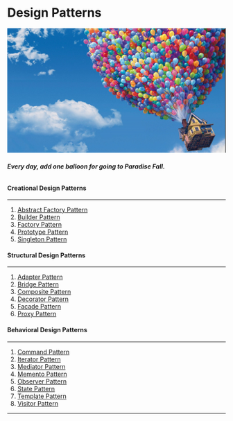 # Design Patterns
![img_1.png](img_1.png)

 ###### _**Every day, add one balloon for going to Paradise Fall.**_

#### Creational Design Patterns
***
1) [Abstract Factory Pattern](https://github.com/MedetHasanUgurlu/Design-Patterns/tree/master/src/main/java/org/medron/abstractfactorypattern)
2) [Builder Pattern](https://github.com/MedetHasanUgurlu/Design-Patterns/tree/master/src/main/java/org/medron/builderpattern)
3) [Factory Pattern](https://github.com/MedetHasanUgurlu/Design-Patterns/tree/master/src/main/java/org/medron/factorypattern)
4) [Prototype Pattern](https://github.com/MedetHasanUgurlu/Design-Patterns/tree/master/src/main/java/org/medron/prototype)
5) [Singleton Pattern](https://github.com/MedetHasanUgurlu/Design-Patterns/tree/master/src/main/java/org/medron/singletonpattern)

#### Structural Design Patterns
***
1) [Adapter Pattern](https://github.com/MedetHasanUgurlu/Design-Patterns/tree/master/src/main/java/org/medron/adapterpattern)
2) [Bridge Pattern](https://github.com/MedetHasanUgurlu/Design-Patterns/tree/master/src/main/java/org/medron/bridgepattern)
3) [Composite Pattern](https://github.com/MedetHasanUgurlu/Design-Patterns/tree/master/src/main/java/org/medron/compositepattern)
4) [Decorator Pattern](https://github.com/MedetHasanUgurlu/Design-Patterns/tree/master/src/main/java/org/medron/decoratorpattern)
5) [Facade Pattern](https://github.com/MedetHasanUgurlu/Design-Patterns/tree/master/src/main/java/org/medron/facadepattern)
6) [Proxy Pattern](https://github.com/MedetHasanUgurlu/Design-Patterns/tree/master/src/main/java/org/medron/proxypattern)

#### Behavioral Design Patterns
***
1) [Command Pattern](https://github.com/MedetHasanUgurlu/Design-Patterns/tree/master/src/main/java/org/medron/commandpattern)
2) [Iterator Pattern]()
3) [Mediator Pattern]()
4) [Memento Pattern](https://github.com/MedetHasanUgurlu/Design-Patterns/tree/master/src/main/java/org/medron/mementopattern)
5) [Observer Pattern]()
6) [State Pattern](https://github.com/MedetHasanUgurlu/Design-Patterns/tree/master/src/main/java/org/medron/statepattern)
7) [Template Pattern](https://github.com/MedetHasanUgurlu/Design-Patterns/tree/master/src/main/java/org/medron/templatepattern)
8) [Visitor Pattern]()
***



